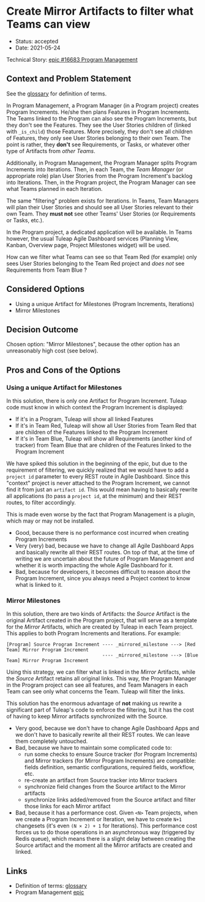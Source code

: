 # Create Mirror Artifacts to filter what Teams can view

* Status: accepted
* Date: 2021-05-24

Technical Story: [epic #16683 Program Management][0]

## Context and Problem Statement

See the [glossary][1] for definition of terms.

In Program Management, a Program Manager (in a Program project) creates Program Increments. He/she then plans Features
in Program Increments. The Teams linked to the Program can also see the Program Increments, but they don't see the
Features. They see the User Stories children of (linked with `_is_child`) those Features. More precisely, they don't
see all children of Features, they only see User Stories belonging to their own Team. The point is rather, they
**don't** see Requirements, or Tasks, or whatever other type of Artifacts from _other Teams_.

Additionally, in Program Management, the Program Manager splits Program Increments into Iterations. Then, in each Team,
the _Team Manager_ (or appropriate role) plan User Stories from the Program Increment's backlog into Iterations. Then,
in the Program project, the Program Manager can see what Teams planned in each Iteration.

The same "filtering" problem exists for Iterations. In Teams, Team Managers will plan their User Stories and should see all User
Stories relevant to their own Team. They **must not** see other Teams' User Stories (or Requirements or Tasks, etc.).

In the Program project, a dedicated application will be available. In Teams however, the usual Tuleap Agile Dashboard
services (Planning View, Kanban, Overview page, Project Milestones widget) will be used.

How can we filter what Teams can see so that Team Red (for example) only sees User Stories belonging to the Team Red project
and _does not_ see Requirements from Team Blue ?

## Considered Options

* Using a unique Artifact for Milestones (Program Increments, Iterations)
* Mirror Milestones

## Decision Outcome

Chosen option: "Mirror Milestones", because the other option has an unreasonably high cost (see below).

## Pros and Cons of the Options

### Using a unique Artifact for Milestones

In this solution, there is only one Artifact for Program Increment. Tuleap code must know in which context the Program
Increment is displayed:
- If it's in a Program, Tuleap will show all linked Features
- If it's in Team Red, Tuleap will show all User Stories from Team Red that are children of the Features linked to the
Program Increment
- If it's in Team Blue, Tuleap will show all Requirements (another kind of tracker) from Team Blue that are children of
the Features linked to the Program Increment

We have spiked this solution in the beginning of the epic, but due to the requirement of filtering, we quickly realized
that we would have to add a `project id` parameter to every REST route in Agile Dashboard. Since this "context" project
is never attached to the Program Increment, we cannot find it from just an `artifact id`. This would mean having to
basically rewrite all applications (to pass a `project id`, at the minimum) and their REST routes, to filter
accordingly.

This is made even worse by the fact that Program Management is a plugin, which may or may not be installed.

* Good, because there is no performance cost incurred when creating Program Increments
* Very (very) bad, because we have to change all Agile Dashboard Apps and basically rewrite all their REST routes. On
top of that, at the time of writing we are uncertain about the future of Program Management and whether it is worth
impacting the whole Agile Dashboard for it.
* Bad, because for developers, it becomes difficult to reason about the Program Increment, since you always need a
Project context to know what is linked to it.

### Mirror Milestones

In this solution, there are two kinds of Artifacts: the _Source_ Artifact is the original Artifact created in the
Program project, that will serve as a template for the _Mirror_ Artifacts, which are created by Tuleap in each Team
project. This applies to both Program Increments and Iterations. For example:

```
[Program] Source Program Increment ---- _mirrored_milestone ---> [Red Team] Mirror Program Increment
                                   ---- _mirrored_milestone ---> [Blue Team] Mirror Program Increment
```

Using this strategy, we can filter what is linked in the _Mirror_ Artifacts, while the _Source_ Artifact retains all
original links. This way, the Program Manager in the Program project can see all features, and Team Managers in each
Team can see only what concerns the Team. Tuleap will filter the links.

This solution has the enormous advantage of **not** making us rewrite a significant part of Tuleap's code to enforce the
filtering, but it has the cost of having to keep Mirror artifacts synchronized with the Source.

* Very good, because we don't have to change Agile Dashboard Apps and we don't have to basically rewrite all their REST
routes. We can leave them completely untouched.
* Bad, because we have to maintain some complicated code to:
    - run some checks to ensure Source tracker (for Program Increments) and Mirror trackers (for Mirror Program
    Increments) are compatible: fields definition, semantic configurations, required fields, workflow, etc.
    - re-create an artifact from Source tracker into Mirror trackers
    - synchronize field changes from the Source artifact to the Mirror artifacts
    - synchronize links added/removed from the Source artifact and filter those links for each Mirror artifact
* Bad, because it has a performance cost. Given `<N>` Team projects, when we create a Program Increment or Iteration, we
    have to create `N+1` changesets (it's even `(N × 2) + 1` for Iterations). This performance cost forces us to do
    those operations in an asynchronous way (triggered by Redis queue), which means there is a slight delay between
    creating the Source artifact and the moment all the Mirror artifacts are created and linked.

## Links

* Definition of terms: [glossary][1]
* Program Management [epic][0]

[0]: https://tuleap.net/plugins/tracker/?aid=16683
[1]: <./glossary.md>
